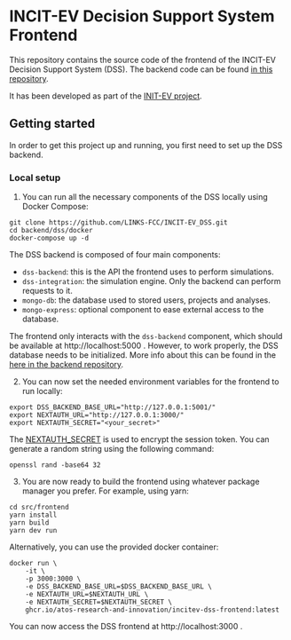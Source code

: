 # INCIT-EV Decision Support System Frontend

This repository contains the source code of the frontend of the INCIT-EV Decision Support System (DSS). 
The backend code can be found [in this repository](https://github.com/LINKS-FCC/INCIT-EV_DSS).

It has been developed as part of the [INIT-EV project](https://www.incit-ev.eu/).

## Getting started

In order to get this project up and running, you first need to set up the DSS backend.

### Local setup

1. You can run all the necessary components of the DSS locally using Docker Compose:

```
git clone https://github.com/LINKS-FCC/INCIT-EV_DSS.git
cd backend/dss/docker
docker-compose up -d
```

The DSS backend is composed of four main components:
- `dss-backend`: this is the API the frontend uses to perform simulations.
- `dss-integration`: the simulation engine. Only the backend can perform requests to it.
- `mongo-db`: the database used to stored users, projects and analyses.
- `mongo-express`: optional component to ease external access to the database.

The frontend only interacts with the `dss-backend` component, which should be available at
http://localhost:5000 . However, to work properly, the DSS database needs to be initialized.
More info about this can be found in the [here in the backend repository](https://github.com/LINKS-FCC/INCIT-EV_DSS/tree/main/backend/dss).

2. You can now set the needed environment variables for the frontend to run locally:

```
export DSS_BACKEND_BASE_URL="http://127.0.0.1:5001/"
export NEXTAUTH_URL="http://127.0.0.1:3000/"
export NEXTAUTH_SECRET="<your_secret>"
```

The [NEXTAUTH_SECRET](https://next-auth.js.org/configuration/options#nextauth_secret) is used 
to encrypt the session token. You can generate a random string using the following command:

```
openssl rand -base64 32
```

3. You are now ready to build the frontend using whatever package manager you prefer. For example, using yarn:

```
cd src/frontend
yarn install
yarn build
yarn dev run
```

Alternatively, you can use the provided docker container:

```
docker run \
    -it \
    -p 3000:3000 \
    -e DSS_BACKEND_BASE_URL=$DSS_BACKEND_BASE_URL \
    -e NEXTAUTH_URL=$NEXTAUTH_URL \
    -e NEXTAUTH_SECRET=$NEXTAUTH_SECRET \
    ghcr.io/atos-research-and-innovation/incitev-dss-frontend:latest
```

You can now access the DSS frontend at http://localhost:3000 .

